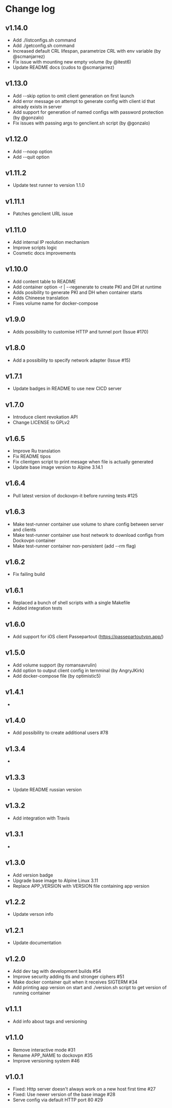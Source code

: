 # Change log

## v1.14.0

- Add ./listconfigs.sh command
- Add ./getconfig.sh command
- Increased default CRL lifespan, parametrize CRL with env variable (by @scmanjarrez)
- Fix issue with mounting new empty volume (by @itest6)
- Update README docs (cudos to @scmanjarrez)

## v1.13.0

- Add --skip option to omit client generation on first launch
- Add error message on attempt to generate config with client id that already exists in server
- Add support for generation of named configs with password protection (by @gonzalo)
- Fix issues with passing args to genclient.sh script (by @gonzalo)

## v1.12.0

- Add --noop option
- Add --quit option

## v1.11.2

- Update test runner to version 1.1.0

## v1.11.1

- Patches genclient URL issue

## v1.11.0

- Add internal IP reolution mechanism
- Improve scripts logic
- Cosmetic docs improvements

## v1.10.0

- Add content table to README
- Add container option -r | --regenerate to create PKI and DH at runtime
- Adds posibility to generate PKI and DH when container starts
- Adds Chineese translation
- Fixes volume name for docker-compose

## v1.9.0

- Adds possibility to customise HTTP and tunnel port (Issue #170)

## v1.8.0

- Add a possibility to specify network adapter (Issue #15)

## v1.7.1

- Update badges in README to use new CICD server

## v1.7.0

- Introduce client revokation API
- Change LICENSE to GPLv2

## v1.6.5

- Improve Ru translation
- Fix README tipos
- Fix clientgen script to print mesage when file is actually generated
- Update base image version to Alpine 3.14.1

## v1.6.4

- Pull latest version of dockovpn-it before running tests #125

## v1.6.3

- Make test-runner container use volume to share config between server and clients
- Make test-runner container use host network to download configs from Dockovpn container
- Make test-runner container non-persistent (add --rm flag)

## v1.6.2

- Fix failing build

## v1.6.1

- Replaced a bunch of shell scripts with a single Makefile
- Added integration tests

## v1.6.0

- Add support for iOS client Passepartout (<https://passepartoutvpn.app/>)

## v1.5.0

- Add volume support (by romansavrulin)
- Add option to output client config in ternminal (by AngryJKirk)
- Add docker-compose file (by optimistic5)

## v1.4.1

-

## v1.4.0

- Add possibility to create additional users #78

## v1.3.4

-

## v1.3.3

- Update README russian version

## v1.3.2

- Add integration with Travis

## v1.3.1

-

## v1.3.0

- Add version badge
- Upgrade base image to Alpine Linux 3.11
- Replace APP_VERSION with VERSION file containing app version

## v1.2.2

- Update verson info

## v1.2.1

- Update documentation

## v1.2.0

- Add dev tag with development builds #54
- Improve security adding tls and stronger ciphers #51
- Make docker container quit when it receives SIGTERM #34
- Add printing app version on start and ./version.sh script to get version of running container

## v1.1.1

- Add info about tags and versioning

## v1.1.0

- Remove interactive mode #31
- Rename APP_NAME to dockovpn #35
- Improve versioning system #46

## v1.0.1

- Fixed: Http server doesn't always work on a new host first time #27
- Fixed: Use newer version of the base image #28
- Serve config via default HTTP port 80 #29
